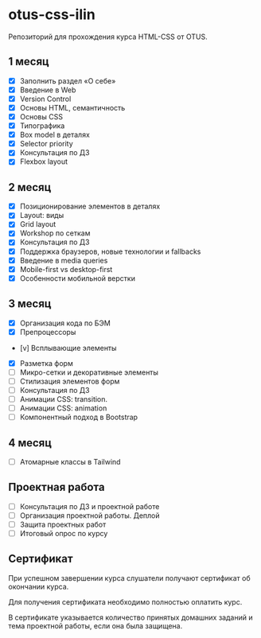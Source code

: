 # otus-css-ilin
Репозиторий для прохождения курса HTML-CSS от OTUS.

## 1 месяц

- [x] Заполнить раздел «О себе»
- [x] Введение в Web
- [x] Version Control
- [x] Основы HTML, семантичность
- [x] Основы CSS
- [x] Типографика
- [x] Box model в деталях
- [x] Selector priority
- [x] Консультация по ДЗ
- [x] Flexbox layout

## 2 месяц

- [x] Позиционирование элементов в деталях
- [x] Layout: виды
- [x] Grid layout
- [x] Workshop по сеткам
- [x] Консультация по ДЗ
- [x] Поддержка браузеров, новые технологии и fallbacks
- [x] Введение в media queries
- [x] Mobile-first vs desktop-first
- [x] Особенности мобильной верстки

## 3 месяц

- [x] Организация кода по БЭМ
- [x] Препроцессоры
- [v] Всплывающие элементы
- [x] Разметка форм
- [ ] Микро-сетки и декоративные элементы
- [ ] Стилизация элементов форм
- [ ] Консультация по ДЗ
- [ ] Анимации CSS: transition.
- [ ] Анимации CSS: animation
- [ ] Компонентный подход в Bootstrap

## 4 месяц

- [ ] Атомарные классы в Tailwind

## Проектная работа

- [ ] Консультация по ДЗ и проектной работе
- [ ] Организация проектной работы. Деплой
- [ ] Защита проектных работ
- [ ] Итоговый опрос по курсу

## Сертификат

При успешном завершении курса слушатели получают сертификат об окончании курса.

Для получения сертификата необходимо полностью оплатить курс.

В сертификате указывается количество принятых домашних заданий и тема проектной работы, если она была защищена.